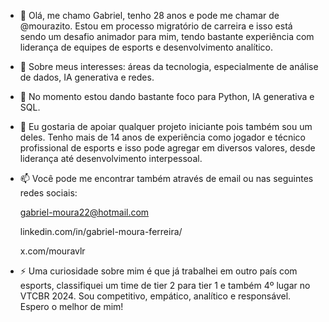 - 👋 Olá, me chamo Gabriel, tenho 28 anos e pode me chamar de @mourazito. Estou em processo migratório de carreira e isso está sendo um desafio animador para mim, tendo bastante experiência com liderança de equipes de esports e desenvolvimento analítico.
- 👀 Sobre meus interesses: áreas da tecnologia, especialmente de análise de dados, IA generativa e redes.
- 🌱 No momento estou dando bastante foco para Python, IA generativa e SQL.
- 💞️ Eu gostaria de apoiar qualquer projeto iniciante pois também sou um deles. Tenho mais de 14 anos de experiência como jogador e técnico profissional de esports e isso pode agregar em diversos valores, desde liderança até desenvolvimento interpessoal.
- 📫 Você pode me encontrar também através de email ou nas seguintes redes sociais:

  
  gabriel-moura22@hotmail.com

  
  linkedin.com/in/gabriel-moura-ferreira/

  
  x.com/mouravlr
- ⚡ Uma curiosidade sobre mim é que já trabalhei em outro país com esports, classifiquei um time de tier 2 para tier 1 e também 4º lugar no VTCBR 2024. Sou competitivo, empático, analítico e responsável. Espero o melhor de mim!
<!---
mourazito/mourazito is a ✨ special ✨ repository because its `README.md` (this file) appears on your GitHub profile.
You can click the Preview link to take a look at your changes.
--->
